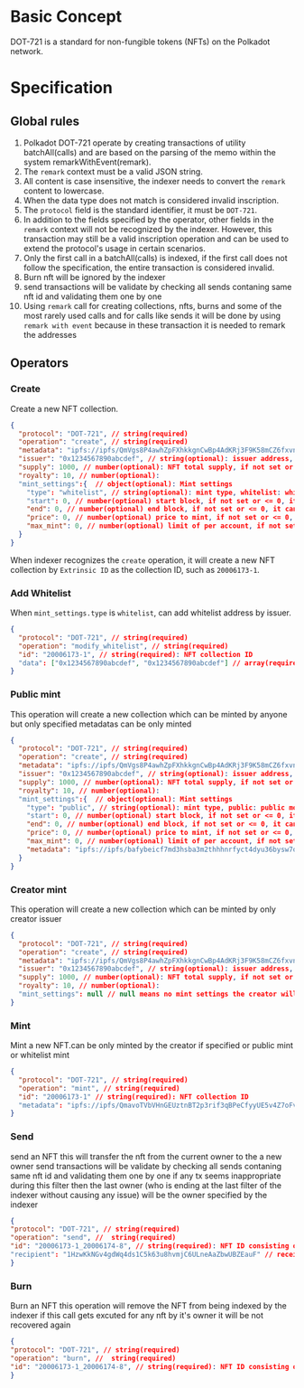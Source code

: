 # Basic Concept

DOT-721 is a standard for non-fungible tokens (NFTs) on the Polkadot network. 

# Specification

## Global rules

1. Polkadot DOT-721 operate by creating transactions of utility batchAll(calls) and are based on the parsing of the memo within the system remarkWithEvent(remark).
2. The `remark` context must be a valid JSON string.
3. All content is case insensitive, the indexer needs to convert the `remark` content to lowercase.
4. When the data type does not match is considered invalid inscription.
5. The `protocol` field is the standard identifier, it must be `DOT-721`.
6. In addition to the fields specified by the operator, other fields in the `remark` context will not be recognized by the indexer. However, this transaction may still be a valid inscription operation and can be used to extend the protocol's usage in certain scenarios.
7. Only the first call in a batchAll(calls) is indexed, if the first call does not follow the specification, the entire transaction is considered invalid.
8. Burn nft will be ignored by the indexer
9. send transactions will be validate by checking all sends contaning same nft id and validating them one by one
10. Using `remark` call for creating collections, nfts, burns and some of the most rarely used calls and for calls like sends it will be done by using `remark with event` because in these transaction it is needed to remark the addresses

## Operators

### Create

Create a new NFT collection.

```json
{
  "protocol": "DOT-721", // string(required)
  "operation": "create", // string(required)
  "metadata": "ipfs://ipfs/QmVgs8P4awhZpFXhkkgnCwBp4AdKRj3F9K58mCZ6fxvn3j", // string(required): metadata URI, JSON text, it can be IPFS URI or HTTP(s) URL collection logo profile
  "issuer": "0x1234567890abcdef", // string(optional): issuer address, if not set, it is the same as the sender, the account format need follow the SS58 format standard and use the address prefix(0) of the Polkadot network
  "supply": 1000, // number(optional): NFT total supply, if not set or <= 0, it can be minted without limit
  "royalty": 10, // number(optional): 
  "mint_settings":{  // object(optional): Mint settings
    "type": "whitelist", // string(optional): mint type, whitelist: whitelist mode
    "start": 0, // number(optional) start block, if not set or <= 0, it can be minted immediately
    "end": 0, // number(optional) end block, if not set or <= 0, it can be minted forever
    "price": 0, // number(optional) price to mint, if not set or <= 0, it can be minted for free
    "max_mint": 0, // number(optional) limit of per account, if not set or <= 0, it can be minted without limit
  }
}
```

When indexer recognizes the `create` operation, it will create a new NFT collection by `Extrinsic ID` as the collection ID, such as `20006173-1`.

### Add Whitelist

When `mint_settings.type` is `whitelist`, can add whitelist address by issuer.

```json
{
  "protocol": "DOT-721", // string(required)
  "operation": "modify_whitelist", // string(required)
  "id": "20006173-1", // string(required): NFT collection ID
  "data": ["0x1234567890abcdef", "0x1234567890abcdef"] // array(required): whitelist address
}
```
### Public mint
This operation will create a new collection which can be minted by anyone but only specified metadatas can be only minted

```json
{
  "protocol": "DOT-721", // string(required)
  "operation": "create", // string(required)
  "metadata": "ipfs://ipfs/QmVgs8P4awhZpFXhkkgnCwBp4AdKRj3F9K58mCZ6fxvn3j", // string(required): metadata URI, JSON text, it can be IPFS URI or HTTP(s) URL collection logo profile
  "issuer": "0x1234567890abcdef", // string(optional): issuer address, if not set, it is the same as the sender, the account format need follow the SS58 format standard and use the address prefix(0) of the Polkadot network
  "supply": 1000, // number(optional): NFT total supply, if not set or <= 0, it can be minted without limit
  "royalty": 10, // number(optional): 
  "mint_settings":{  // object(optional): Mint settings
    "type": "public", // string(optional): mint type, public: public mode anyone can mint the nft from collection
    "start": 0, // number(optional) start block, if not set or <= 0, it can be minted immediately
    "end": 0, // number(optional) end block, if not set or <= 0, it can be minted forever
    "price": 0, // number(optional) price to mint, if not set or <= 0, it can be minted for free
    "max_mint": 0, // number(optional) limit of per account, if not set or <= 0, it can be minted without limit
    "metadata": "ipfs://ipfs/bafybeicf7md3hsba3m2thhhnrfyct4dyu36bysw7ol7lw5agopf5vbxeqe" this a example json list which contains metadata for every nft specified this allows creator to restrict minter from minting spam nft with unknown metadata if someone mints any nft with two same ipfs urls metadata then the first one minted will be indexed with the help checking their timestamps and the other one will be spam nft
  }
}
```
### Creator mint
This operation will create a new collection which can be minted by only creator issuer

```json
{
  "protocol": "DOT-721", // string(required)
  "operation": "create", // string(required)
  "metadata": "ipfs://ipfs/QmVgs8P4awhZpFXhkkgnCwBp4AdKRj3F9K58mCZ6fxvn3j", // string(required): metadata URI, JSON text, it can be IPFS URI or HTTP(s) URL collection logo profile
  "issuer": "0x1234567890abcdef", // string(optional): issuer address, if not set, it is the same as the sender, the account format need follow the SS58 format standard and use the address prefix(0) of the Polkadot network
  "supply": 1000, // number(optional): NFT total supply, if not set or <= 0, it can be minted without limit
  "royalty": 10, // number(optional): 
  "mint_settings": null // null means no mint settings the creator will use the marketplace to create nft and sell them
}
```

### Mint

Mint a new NFT.can be only minted by the creator if specified or public mint or whitelist mint

```json
{
  "protocol": "DOT-721", // string(required)
  "operation": "mint", // string(required)
  "id": "20006173-1" // string(required): NFT collection ID
  "metadata": "ipfs://ipfs/QmavoTVbVHnGEUztnBT2p3rif3qBPeCfyyUE5v4Z7oFvs4" // ipfs url for the nft content
}
```

### Send
send an NFT this will transfer the nft from the current owner to the a new owner send transactions will be validate by checking all sends contaning same nft id and validating them one by one if any tx seems inappropriate during this filter then the last owner (who is ending at the last filter of the indexer without causing any issue) will be the owner specified by the indexer
``` JSON
{
"protocol": "DOT-721", // string(required)
"operation": "send", //  string(required)
"id": "20006173-1_20006174-8", // string(required): NFT ID consisting of collection id 20006173 followed by nft extrinsic id in which nft minted 20006174-8 seprated by _
"recipient": "1HzwKkNGv4gdWq4ds1C5k63u8hvmjC6ULneAaZbwUBZEauF" // receiver address must be chain specified if you send to a wrong address who doesn't have existential balance or a wrong address then nft will be burned for ever or transaction will fail or may be recoreded but not fully received in case of nft sent to right chain address but without considering existential balance then it can be received once the receiver makes the account alive never send nft without a keep alive check in marketplace or without verifying the chain destination address
}

```
### Burn
Burn an NFT this operation will remove the NFT from being indexed by the indexer if this call gets excuted for any nft by it's owner it will be not recovered again
```JSON
{
"protocol": "DOT-721", // string(required)
"operation": "burn", //  string(required)
"id": "20006173-1_20006174-8", // string(required): NFT ID consisting of collection id 20006173 followed by nft extrinsic id in which nft minted 20006174-8 seprated by _
}
```

